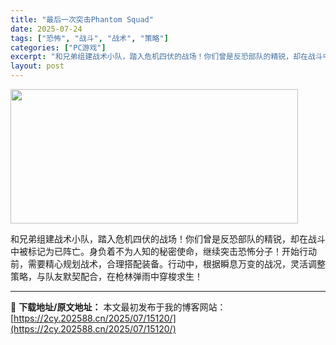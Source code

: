 ```yaml
---
title: "最后一次突击Phantom Squad"
date: 2025-07-24
tags: ["恐怖", "战斗", "战术", "策略"]
categories: ["PC游戏"]
excerpt: "和兄弟组建战术小队，踏入危机四伏的战场！你们曾是反恐部队的精锐，却在战斗中被标记为已阵亡。身负着不为人知的秘密使命，继续突击恐怖分子！开始行动前，需要精心规划战术，合理搭配装备。行动中，根据瞬息万变的战况，灵活调整策略，与队友默契配合，在枪林弹雨中穿梭求生！"
layout: post
---
```


<img src="https://2cy.202588.cn/wp-content/uploads/2025/07/2025072408214798.webp" alt="" width="460" height="215" class="aligncenter size-full wp-image-15105" />

和兄弟组建战术小队，踏入危机四伏的战场！你们曾是反恐部队的精锐，却在战斗中被标记为已阵亡。身负着不为人知的秘密使命，继续突击恐怖分子！开始行动前，需要精心规划战术，合理搭配装备。行动中，根据瞬息万变的战况，灵活调整策略，与队友默契配合，在枪林弹雨中穿梭求生！ 

---
📖 **下载地址/原文地址：** 本文最初发布于我的博客网站：[https://2cy.202588.cn/2025/07/15120/](https://2cy.202588.cn/2025/07/15120/)
